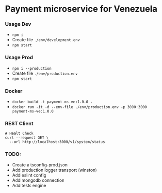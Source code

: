 # Payment microservice for Venezuela

### Usage Dev

- `npm i`
- Create file `./env/development.env`
- `npm start`

### Usage Prod

- `npm i --production`
- Create file `./env/production.env`
- `npm start`

### Docker

- `docker build -t payment-ms-ve:1.0.0 .`
- `docker run -it -d --env-file ./env/production.env -p 3000:3000 payment-ms-ve:1.0.0`

### REST Client

```
# Healt Check
curl --request GET \
  --url http://localhost:3000/v1/system/status
```

### TODO:

- Create a tsconfig-prod.json
- Add production logger transport (winston)
- Add eslint config
- Add mongodb connection
- Add tests engine
